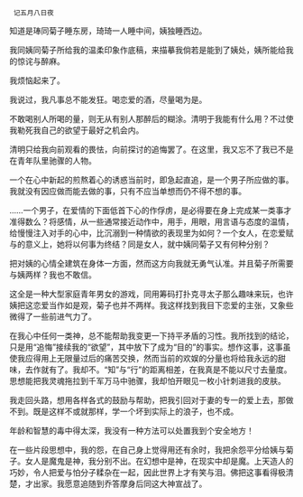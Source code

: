      记五月八日夜 

   知道是琫同菊子睡东房，琦琦一人睡中间，姨独睡西边。 

   我同姨同菊子所给我的温柔印象作底稿，来描摹我倘若是能到了姨处，姨所能给我的惊诧与醉麻。 

   我烦恼起来了。 

   我说过，我凡事总不能发狂。喝恋爱的酒，尽量喝为是。 

   不敢喝别人所喝的量，则无从有别人那醉后的糊涂。清明于我能有什么用？不过使我勒死我自己的欲望于最好之机会内。 

   清明只给我向前观看的畏怯，向前探讨的追悔罢了。在这里，我又忘不了我已不是在青年队里驰骤的人物。 

   一个在心中新起的煎熬着心的诱惑当前时，即急起直追，是一个男子所应做的事。我就没有因应做而能去做的事，只有不应当单想而仍不得不想的事。 

   ……一个男子，在爱情的下面低首下心的作俘虏，是必得要在身上完成某一类事才准得数么？将感情，从一些通常接近动作中，用手，用眼，用言语与态度的温情，给慢慢注入对手的心中，比沉溺到一种情欲的表现里为如何？一个女人，在恋爱赋与的意义上，她将以何事为终结？同是女人，就中姨同菊子又有何种分别？

   把对姨的心情全建筑在身体一方面，然而这方向我就无勇气认准。并且菊子所需要与姨两样？我也不敢信。 

   这全是一种大型家庭青年男女的游戏，同用筹码打扑克寻太子那么趣味来玩，也许姨把这恋爱当作如是观，菊子也并不两样。我这样找到我目下恋爱的主张，又象些微得了一些前进气力了。

   在我心中任何一类神，总不能帮助我变更一下持平矛盾的习性。我所找到的结论，只是用“追悔”接续我的“欲望”，其中放下了成为“目的”的事实。想作这事，这事虽使我应得用上无限量过后的痛苦交换，然而当前的欢娱的分量也将给我永远的甜味，去作就有了。我却不。“知”与“行”的距离相差，在我真是不能以尺寸去量度。思想能把我灵魂拖拉到千军万马中驰骤，我却怕开眼见一枚小针刺进我的皮肤。

   我走回头路，想用各样各式的鼓励与帮助，把我引回对于妻的专一的爱上去，那做不到。既是这样不或就那样，学一个坏到实际上的浪子，也不成。 

   年龄和智慧的毒中得太深，我没有一种方法可以处置我到个安全地方！ 

   在一些片段思想中，我的怨，在自己身上觉得用还有余时，我把余怨平分给姨与菊子。女人是魔鬼是神，我分别不出。在幻想中是神，在现实中却是魔。上天造人的巧妙，令人把爱与怕分子糅杂在一起，因此世界上才有笑与泪。佛把这事看得极清楚，才出家。我愿意追随到乔答摩身后同这大神宣战了。

